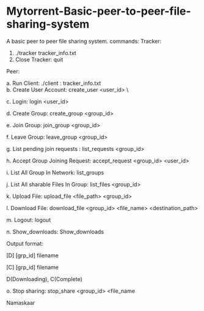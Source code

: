 # Mytorrent-Basic-peer-to-peer-file-sharing-system 

A basic peer to peer file sharing system.
commands:
Tracker:
1. ./tracker tracker_info.txt
2. Close Tracker:
quit

Peer:

a. Run Client: ./client <IP>:<PORT> tracker_info.txt
\
b. Create User Account: create_user <user_id> <passwd>
  \
  
c. Login: login <user_id> <passwd>

d. Create Group: create_group <group_id>

e. Join Group: join_group <group_id>

f. Leave Group: leave_group <group_id>

g. List pending join requests : list_requests <group_id>

h. Accept Group Joining Request: accept_request <group_id> <user_id>

i. List All Group In Network: list_groups

j. List All sharable Files In Group: list_files <group_id>

k. Upload File: upload_file <file_path> <group_id>

l. Download File: download_file <group_id> <file_name> <destination_path>

m. Logout: logout

n. Show_downloads: Show_downloads

Output format:

[D] [grp_id] filename

[C] [grp_id] filename

D(Downloading), C(Complete)

o. Stop sharing: stop_share <group_id> <file_name

Namaskaar

